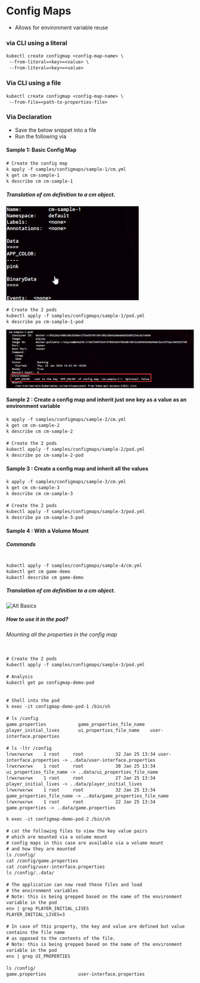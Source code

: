 # Config Maps


* Allows for environment variable reuse

### via CLI using a literal
```
kubectl create configmap <config-map-name> \
 --from-literal=<key>=<value> \
 --from-literal=<key>=<value> 
```
### Via CLI using a file 
```
kubectl create configmap <config-map-name> \
 --from-file=<path-to-properties-file>
```

### Via Declaration

* Save the below snippet into a file
* Run the following via 

#### Sample 1:  Basic Config Map

```shell
# Create the config map
k apply -f samples/configmaps/sample-1/cm.yml
k get cm cm-sample-1
k describe cm cm-sample-1
```
#####  Translation of cm definition to a cm object.
![Alt Basics](docs/images/cm/sample-1/cm.png)

```shell
# Create the 2 pods
kubectl apply -f samples/configmaps/sample-1/pod.yml
k describe po cm-sample-1-pod
```

![Alt Basics](docs/images/cm/sample-1/pod.png)

#### Sample 2 : Create a config map and inherit just one key as a value as an environment variable

```shell
k apply -f samples/configmaps/sample-2/cm.yml
k get cm cm-sample-2
k describe cm cm-sample-2

# Create the 2 pods
kubectl apply -f samples/configmaps/sample-2/pod.yml
k describe po cm-sample-2-pod
```

#### Sample 3 : Create a config map and inherit all the values

```shell
k apply -f samples/configmaps/sample-3/cm.yml
k get cm cm-sample-3
k describe cm cm-sample-3

# Create the 2 pods
kubectl apply -f samples/configmaps/sample-3/pod.yml
k describe po cm-sample-3-pod
```

#### Sample 4 : With a Volume Mount


##### Commands
```shell

kubectl apply -f samples/configmaps/sample-4/cm.yml
kubectl get cm game-demo
kubectl describe cm game-demo
```
#####  Translation of cm definition to a cm object.
![Alt Basics](docs/images/cm/cm.png/cm-desc.png)

##### How to use it in the pod?

###### Mounting all the properties in the config map
```shell

# Create the 2 pods
kubectl apply -f samples/configmaps/sample-3/pod.yml

# Analysis
kubectl get po configmap-demo-pod


# Shell into the pod
k exec -it configmap-demo-pod-1 /bin/sh

# ls /config
game.properties            game_properties_file_name  player_initial_lives       ui_properties_file_name    user-interface.properties

# ls -ltr /config
lrwxrwxrwx    1 root     root            32 Jan 25 13:34 user-interface.properties -> ..data/user-interface.properties
lrwxrwxrwx    1 root     root            30 Jan 25 13:34 ui_properties_file_name -> ..data/ui_properties_file_name
lrwxrwxrwx    1 root     root            27 Jan 25 13:34 player_initial_lives -> ..data/player_initial_lives
lrwxrwxrwx    1 root     root            32 Jan 25 13:34 game_properties_file_name -> ..data/game_properties_file_name
lrwxrwxrwx    1 root     root            22 Jan 25 13:34 game.properties -> ..data/game.properties

```

```shell
k exec -it configmap-demo-pod-2 /bin/sh

# cat the following files to view the key value pairs
# which are mounted via a volume mount
# config maps in this case are available via a volume mount
# and how they are mounted
ls /config/
cat /config/game.properties
cat /config/user-interface.properties
ls /config/..data/

# The application can now read these files and load
# the environment variables 
# Note: this is being grepped based on the name of the environment variable in the pod
env | grep PLAYER_INITIAL_LIVES
PLAYER_INITIAL_LIVES=3

# In case of this property, the key and value are defined but value contains the file name
# as opposed to the contents of the file.
# Note: this is being grepped based on the name of the environment variable in the pod
env | grep UI_PROPERTIES

ls /config/
game.properties            user-interface.properties
```

